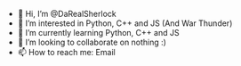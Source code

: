 - 👋 Hi, I’m @DaRealSherlock
- 👀 I’m interested in Python, C++ and JS (And War Thunder)
- 🌱 I’m currently learning Python, C++ and JS
- 💞️ I’m looking to collaborate on nothing :)
- 📫 How to reach me: Email

<!---
DaRealSherlock/DaRealSherlock is a ✨ special ✨ repository because its `README.md` (this file) appears on your GitHub profile.
You can click the Preview link to take a look at your changes.
--->
